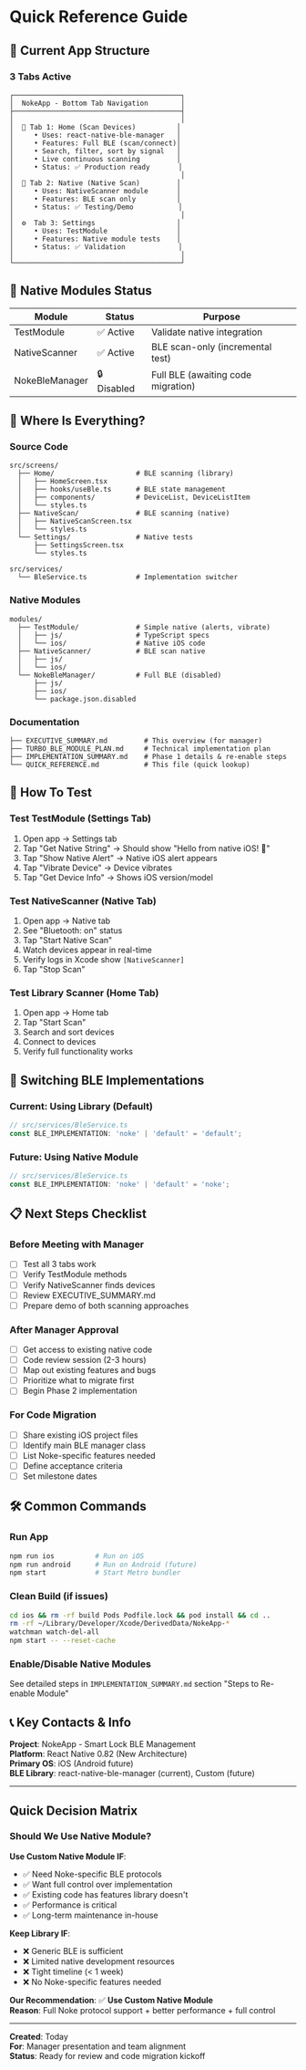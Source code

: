 # Quick Reference Guide

## 🎯 Current App Structure

### 3 Tabs Active

```
┌─────────────────────────────────────────┐
│  NokeApp - Bottom Tab Navigation        │
├─────────────────────────────────────────┤
│                                         │
│  📱 Tab 1: Home (Scan Devices)          │
│     • Uses: react-native-ble-manager   │
│     • Features: Full BLE (scan/connect)│
│     • Search, filter, sort by signal   │
│     • Live continuous scanning         │
│     • Status: ✅ Production ready       │
│                                         │
│  🔧 Tab 2: Native (Native Scan)         │
│     • Uses: NativeScanner module       │
│     • Features: BLE scan only          │
│     • Status: ✅ Testing/Demo           │
│                                         │
│  ⚙️  Tab 3: Settings                    │
│     • Uses: TestModule                 │
│     • Features: Native module tests    │
│     • Status: ✅ Validation             │
│                                         │
└─────────────────────────────────────────┘
```

## 🔧 Native Modules Status

| Module | Status | Purpose |
|--------|--------|---------|
| TestModule | ✅ Active | Validate native integration |
| NativeScanner | ✅ Active | BLE scan-only (incremental test) |
| NokeBleManager | 🔒 Disabled | Full BLE (awaiting code migration) |

## 📁 Where Is Everything?

### Source Code
```
src/screens/
  ├── Home/                    # BLE scanning (library)
  │   ├── HomeScreen.tsx
  │   ├── hooks/useBle.ts      # BLE state management
  │   ├── components/          # DeviceList, DeviceListItem
  │   └── styles.ts
  ├── NativeScan/              # BLE scanning (native)
  │   ├── NativeScanScreen.tsx
  │   └── styles.ts
  └── Settings/                # Native tests
      ├── SettingsScreen.tsx
      └── styles.ts

src/services/
  └── BleService.ts            # Implementation switcher
```

### Native Modules
```
modules/
  ├── TestModule/              # Simple native (alerts, vibrate)
  │   ├── js/                  # TypeScript specs
  │   └── ios/                 # Native iOS code
  ├── NativeScanner/           # BLE scan native
  │   ├── js/
  │   └── ios/
  └── NokeBleManager/          # Full BLE (disabled)
      ├── js/
      ├── ios/
      └── package.json.disabled
```

### Documentation
```
├── EXECUTIVE_SUMMARY.md         # This overview (for manager)
├── TURBO_BLE_MODULE_PLAN.md     # Technical implementation plan
├── IMPLEMENTATION_SUMMARY.md    # Phase 1 details & re-enable steps
└── QUICK_REFERENCE.md           # This file (quick lookup)
```

## 🚀 How To Test

### Test TestModule (Settings Tab)
1. Open app → Settings tab
2. Tap "Get Native String" → Should show "Hello from native iOS! 🚀"
3. Tap "Show Native Alert" → Native iOS alert appears
4. Tap "Vibrate Device" → Device vibrates
5. Tap "Get Device Info" → Shows iOS version/model

### Test NativeScanner (Native Tab)
1. Open app → Native tab
2. See "Bluetooth: on" status
3. Tap "Start Native Scan"
4. Watch devices appear in real-time
5. Verify logs in Xcode show `[NativeScanner]`
6. Tap "Stop Scan"

### Test Library Scanner (Home Tab)
1. Open app → Home tab
2. Tap "Start Scan"
3. Search and sort devices
4. Connect to devices
5. Verify full functionality works

## 🔄 Switching BLE Implementations

### Current: Using Library (Default)
```typescript
// src/services/BleService.ts
const BLE_IMPLEMENTATION: 'noke' | 'default' = 'default';
```

### Future: Using Native Module
```typescript
// src/services/BleService.ts
const BLE_IMPLEMENTATION: 'noke' | 'default' = 'noke';
```

## 📋 Next Steps Checklist

### Before Meeting with Manager
- [ ] Test all 3 tabs work
- [ ] Verify TestModule methods
- [ ] Verify NativeScanner finds devices
- [ ] Review EXECUTIVE_SUMMARY.md
- [ ] Prepare demo of both scanning approaches

### After Manager Approval
- [ ] Get access to existing native code
- [ ] Code review session (2-3 hours)
- [ ] Map out existing features and bugs
- [ ] Prioritize what to migrate first
- [ ] Begin Phase 2 implementation

### For Code Migration
- [ ] Share existing iOS project files
- [ ] Identify main BLE manager class
- [ ] List Noke-specific features needed
- [ ] Define acceptance criteria
- [ ] Set milestone dates

## 🛠️ Common Commands

### Run App
```bash
npm run ios          # Run on iOS
npm run android      # Run on Android (future)
npm start            # Start Metro bundler
```

### Clean Build (if issues)
```bash
cd ios && rm -rf build Pods Podfile.lock && pod install && cd ..
rm -rf ~/Library/Developer/Xcode/DerivedData/NokeApp-*
watchman watch-del-all
npm start -- --reset-cache
```

### Enable/Disable Native Modules
See detailed steps in `IMPLEMENTATION_SUMMARY.md` section "Steps to Re-enable Module"

## 📞 Key Contacts & Info

**Project**: NokeApp - Smart Lock BLE Management  
**Platform**: React Native 0.82 (New Architecture)  
**Primary OS**: iOS (Android future)  
**BLE Library**: react-native-ble-manager (current), Custom (future)  

---

## Quick Decision Matrix

### Should We Use Native Module?

**Use Custom Native Module IF**:
- ✅ Need Noke-specific BLE protocols
- ✅ Want full control over implementation
- ✅ Existing code has features library doesn't
- ✅ Performance is critical
- ✅ Long-term maintenance in-house

**Keep Library IF**:
- ❌ Generic BLE is sufficient
- ❌ Limited native development resources
- ❌ Tight timeline (< 1 week)
- ❌ No Noke-specific features needed

**Our Recommendation**: ✅ **Use Custom Native Module**  
**Reason**: Full Noke protocol support + better performance + full control

---

**Created**: Today  
**For**: Manager presentation and team alignment  
**Status**: Ready for review and code migration kickoff

